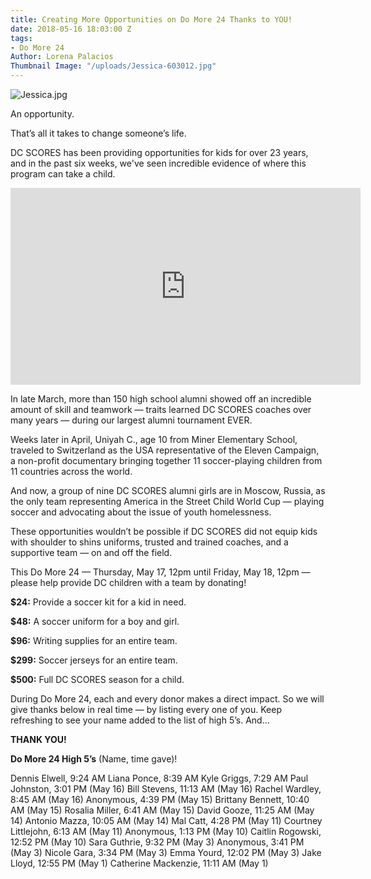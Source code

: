 ```yaml
---
title: Creating More Opportunities on Do More 24 Thanks to YOU!
date: 2018-05-16 18:03:00 Z
tags:
- Do More 24
Author: Lorena Palacios
Thumbnail Image: "/uploads/Jessica-603012.jpg"
---
```


![Jessica.jpg](/uploads/Jessica.jpg)

An opportunity.

That’s all it takes to change someone’s life.

DC SCORES has been providing opportunities for kids for over 23 years, and in the past six weeks, we've seen incredible evidence of where this program can take a child.

<iframe width="560" height="315" src="https://www.youtube.com/embed/sP-fFc6cIds" frameborder="0" allow="autoplay; encrypted-media" allowfullscreen></iframe>

In late March, more than 150 high school alumni showed off an incredible amount of skill and teamwork — traits learned DC SCORES coaches over many years — during our largest alumni tournament EVER.

Weeks later in April, Uniyah C., age 10 from Miner Elementary School, traveled to Switzerland as the USA representative of the Eleven Campaign, a non-profit documentary bringing together 11 soccer-playing children from 11 countries across the world.

And now, a group of nine DC SCORES alumni girls are in Moscow, Russia, as the only team representing America in the Street Child World Cup — playing soccer and advocating about the issue of youth homelessness.

These opportunities wouldn’t be possible if DC SCORES did not equip kids with shoulder to shins uniforms, trusted and trained coaches, and a supportive team — on and off the field.

This Do More 24 — Thursday, May 17, 12pm until Friday, May 18, 12pm — please help provide DC children with a team by donating!

**$24:** Provide a soccer kit for a kid in need.

**$48:** A soccer uniform for a boy and girl.

**$96:** Writing supplies for an entire team.

**$299:** Soccer jerseys for an entire team.

**$500:** Full DC SCORES season for a child.

During Do More 24, each and every donor makes a direct impact. So we will give thanks below in real time — by listing every one of you. Keep refreshing to see your name added to the list of high 5’s. And...

**THANK YOU!**

**Do More 24 High 5’s**
\(Name, time gave)!


Dennis Elwell, 9:24 AM
Liana Ponce, 8:39 AM
Kyle Griggs, 7:29 AM
Paul Johnston, 3:01 PM (May 16)
Bill Stevens, 11:13 AM (May 16)
Rachel Wardley, 8:45 AM (May 16)
Anonymous, 4:39 PM (May 15)
Brittany Bennett, 10:40 AM (May 15)
Rosalia Miller, 6:41 AM (May 15)
David Gooze, 11:25 AM (May 14)
Antonio Mazza, 10:05 AM (May 14)
Mal Catt, 4:28 PM (May 11)
Courtney Littlejohn, 6:13 AM (May 11)
Anonymous, 1:13 PM (May 10)
Caitlin Rogowski, 12:52 PM (May 10)
Sara Guthrie, 9:32 PM (May 3)
Anonymous, 3:41 PM (May 3)
Nicole Gara, 3:34 PM (May 3)
Emma Yourd, 12:02 PM (May 3)
Jake Lloyd, 12:55 PM (May 1)
Catherine Mackenzie, 11:11 AM (May 1)